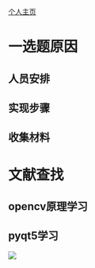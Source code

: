 ﻿<a href="https://github.com/yinxin46/yinxin46.github.io">个人主页</a>
<h1>一选题原因</h1>
<h2>人员安排</h2>
<h2>实现步骤</h2>
<h2>收集材料</h2>
<h1>文献查找</h1>
<h2>opencv原理学习</h2>
<h2>pyqt5学习</h2>
<img src="https://image.shutterstock.com/image-photo/hands-touching-science-network-connection-260nw-762804589.jpg" >


